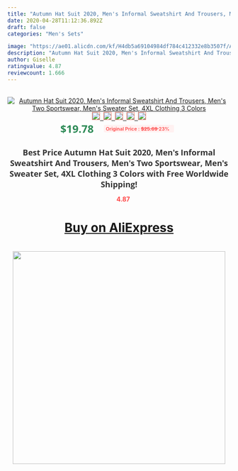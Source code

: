 ```yaml
---
title: "Autumn Hat Suit 2020, Men's Informal Sweatshirt And Trousers, Men's Two Sportswear, Men's Sweater Set, 4XL Clothing  3 Colors"
date: 2020-04-28T11:12:36.892Z
draft: false
categories: "Men's Sets"

image: "https://ae01.alicdn.com/kf/H4db5a69104984df784c412332e8b3507f/Autumn-Hat-Suit-2020-Men-s-Informal-Sweatshirt-And-Trousers-Men-s-Two-Sportswear-Men-s.jpg"
description: "Autumn Hat Suit 2020, Men's Informal Sweatshirt And Trousers, Men's Two Sportswear, Men's Sweater Set, 4XL Clothing  3 Colors"
author: Giselle
ratingvalue: 4.87
reviewcount: 1.666
---
```

<br>
<div style="text-align: center;">
<a href="https://s.click.aliexpress.com/e/_ALFINR" target="_blank" rel="nofollow noopener noreferrer"><img alt="Autumn Hat Suit 2020, Men's Informal Sweatshirt And Trousers, Men's Two Sportswear, Men's Sweater Set, 4XL Clothing  3 Colors" class="magnifier-image" src="https://ae01.alicdn.com/kf/H4db5a69104984df784c412332e8b3507f/Autumn-Hat-Suit-2020-Men-s-Informal-Sweatshirt-And-Trousers-Men-s-Two-Sportswear-Men-s.jpg_640x640.jpg">
<br>
<img style="border:1px solid salmon" src="https://ae01.alicdn.com/kf/H4db5a69104984df784c412332e8b3507f/Autumn-Hat-Suit-2020-Men-s-Informal-Sweatshirt-And-Trousers-Men-s-Two-Sportswear-Men-s.jpg_120x120.jpg">&nbsp;&nbsp;<img style="border:1px solid salmon" src="https://ae01.alicdn.com/kf/Ha99cac117e0a40b0bcc1953688e3cfee9/Autumn-Hat-Suit-2020-Men-s-Informal-Sweatshirt-And-Trousers-Men-s-Two-Sportswear-Men-s.jpg_120x120.jpg">&nbsp;&nbsp;<img style="border:1px solid salmon" src="https://ae01.alicdn.com/kf/Hdd7b483a2c784d878ea184e321a6d10fj/Autumn-Hat-Suit-2020-Men-s-Informal-Sweatshirt-And-Trousers-Men-s-Two-Sportswear-Men-s.jpg_120x120.jpg">&nbsp;&nbsp;<img style="border:1px solid salmon" src="https://ae01.alicdn.com/kf/H4f0288af2736492db02bbd9792f93ecd8/Autumn-Hat-Suit-2020-Men-s-Informal-Sweatshirt-And-Trousers-Men-s-Two-Sportswear-Men-s.jpg_120x120.jpg">&nbsp;&nbsp;<img style="border:1px solid salmon" src="https://ae01.alicdn.com/kf/H945787540e044d4abb1ee8976d797033a/Autumn-Hat-Suit-2020-Men-s-Informal-Sweatshirt-And-Trousers-Men-s-Two-Sportswear-Men-s.jpg_120x120.jpg"></a></div><br0>
<div style="text-align: center;"><span style="background-color: white; border: 0px; box-sizing: border-box; color: seagreen; display: inline-block; font-family: &quot;open sans&quot; , &quot;arial&quot; , &quot;helvetica&quot; , sans-serif , &quot;heiti&quot;; font-size: 24px; font-stretch: inherit; font-weight: 700; line-height: inherit; margin: 0px 10px 0px 0px; padding: 0px; vertical-align: middle;">$19.78 </span>
<span style="background: rgb(255 , 241 , 241); border-radius: 3px; border: 0px; box-sizing: border-box; color: #ff4747; display: inline-block; font-family: inherit; font-size: 12px; font-stretch: inherit; font-style: inherit; font-variant: inherit; font-weight: 600; line-height: inherit; margin: 0px; padding: 2px 5px; transform: scale(0.9); vertical-align: middle;">Original Price : <b style="text-decoration: line-through;">$25.69 </b> 23%&nbsp;&nbsp;</span></div>
<h1 style="color: #333333; display: inline-block; font-family: &quot;open sans&quot; , &quot;arial&quot; , &quot;helvetica&quot; , sans-serif , &quot;heiti&quot;; font-size: 18px; font-stretch: inherit; font-weight: 700; text-align: center;">Best Price Autumn Hat Suit 2020, Men's Informal Sweatshirt And Trousers, Men's Two Sportswear, Men's Sweater Set, 4XL Clothing  3 Colors with Free Worldwide Shipping!</h1>
<div style="color: #ff4747; text-align: center;">
<img src="https://4.bp.blogspot.com/-M0ZcTcb-5uY/XleCXlxnR4I/AAAAAAAAAEc/OrjgMkXV1oMQFaCRZj5HQwOCBcu3w1FegCPcBGAYYCw/s1600/star.png" style="height: 15px;">&nbsp;<b>4.87</b></div>
<div class="button_cont" align="center"><a class="buynow_a" href="https://s.click.aliexpress.com/e/_ALFINR" target="_blank" rel="nofollow noopener noreferrer"><H1>Buy on AliExpress</H1></a></div><br>
<div class="separator" style="clear: both; text-align: center;">
<img src="https://lh3.googleusercontent.com/-pTy5HemUv9M/XlePHvY0dAI/AAAAAAAAAE4/0nX5iRUoIWY8eMW9Dpxeirr157OZliDIgCLcBGAsYHQ/s1600/badge.gif" width="480">
</div>
